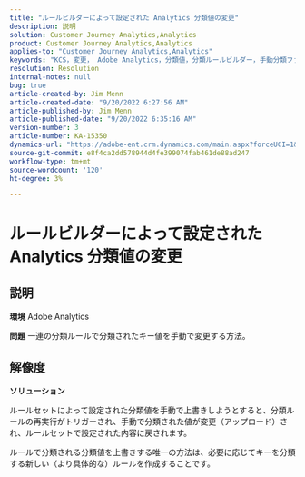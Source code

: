 ```yaml
---
title: "ルールビルダーによって設定された Analytics 分類値の変更"
description: 説明
solution: Customer Journey Analytics,Analytics
product: Customer Journey Analytics,Analytics
applies-to: "Customer Journey Analytics,Analytics"
keywords: "KCS，変更， Adobe Analytics，分類値，分類ルールビルダー，手動分類ファイルのアップロード"
resolution: Resolution
internal-notes: null
bug: true
article-created-by: Jim Menn
article-created-date: "9/20/2022 6:27:56 AM"
article-published-by: Jim Menn
article-published-date: "9/20/2022 6:35:16 AM"
version-number: 3
article-number: KA-15350
dynamics-url: "https://adobe-ent.crm.dynamics.com/main.aspx?forceUCI=1&pagetype=entityrecord&etn=knowledgearticle&id=9752335a-ad38-ed11-9db1-0022480866ad"
source-git-commit: e8f4ca2dd578944d4fe399074fab461de88ad247
workflow-type: tm+mt
source-wordcount: '120'
ht-degree: 3%

---
```


# ルールビルダーによって設定された Analytics 分類値の変更

## 説明


<b>環境</b>
Adobe Analytics

<b>問題</b>
一連の分類ルールで分類されたキー値を手動で変更する方法。


## 解像度


<b>ソリューション</b>

ルールセットによって設定された分類値を手動で上書きしようとすると、分類ルールの再実行がトリガーされ、手動で分類された値が変更（アップロード）され、ルールセットで設定された内容に戻されます。

ルールで分類される分類値を上書きする唯一の方法は、必要に応じてキーを分類する新しい（より具体的な）ルールを作成することです。
